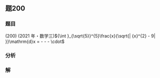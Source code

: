 ## 题200
### 题目
(200) (2021 年・数学三)${\int }_{\sqrt{5}}^{5}\frac{x}{\sqrt{| {x}^{2} - 9| }}\mathrm{d}x =  -  -  -  \cdot$
### 分析

### 解